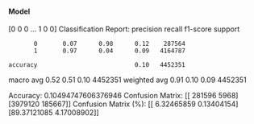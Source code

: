 #### Model
[0 0 0 ... 1 0 0]
Classification Report:
              precision    recall  f1-score   support

           0       0.07      0.98      0.12    287564
           1       0.97      0.04      0.09   4164787

    accuracy                           0.10   4452351
   macro avg       0.52      0.51      0.10   4452351
weighted avg       0.91      0.10      0.09   4452351

Accuracy: 0.10494747606376946
Confusion Matrix:
[[ 281596    5968]
 [3979120  185667]]
Confusion Matrix (%):
[[ 6.32465859  0.13404154]
 [89.37121085  4.17008902]]
